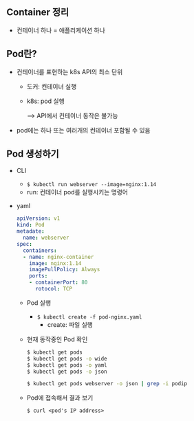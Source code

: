 ## Container 정리

* 컨테이너 하나 = 애플리케이션 하나



## Pod란?

* 컨테이너를 표현하는 k8s API의 최소 단위

  * 도커: 컨테이너 실행
  * k8s: pod 실행

     --> API에서 컨테이너 동작은 불가능

* pod에는 하나 또는 여러개의 컨테이너 포함될 수 있음



## Pod 생성하기

* CLI 
  * `$ kubectl run webserver --image=nginx:1.14`
  * run: 컨테이너 pod를 실행시키는 명령어

* yaml

  ```yaml
  apiVersion: v1
  kind: Pod
  metadate:
    name: webserver
  spec:
    containers:
    - name: nginx-container
      image: nginx:1.14
      imagePullPolicy: Always
      ports:
      - containerPort: 80
        rotocol: TCP
  ```

  * Pod 실행

    * `$ kubectl create -f pod-nginx.yaml`   
      * create: 파일 실행

  * 현재 동작중인 Pod 확인

    ``` bash
    $ kubectl get pods
    $ kubectl get pods -o wide
    $ kubectl get pods -o yaml
    $ kubectl get pods -o json
    
    $ kubectl get pods webserver -o json | grep -i podip
    ```

  * Pod에 접속해서 결과 보기

    `$ curl <pod's IP address>`